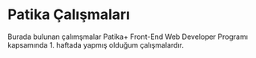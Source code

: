 # Patika Çalışmaları
Burada bulunan çalımşmalar Patika+ Front-End Web Developer Programı kapsamında 1. haftada yapmış olduğum çalışmalardır.
